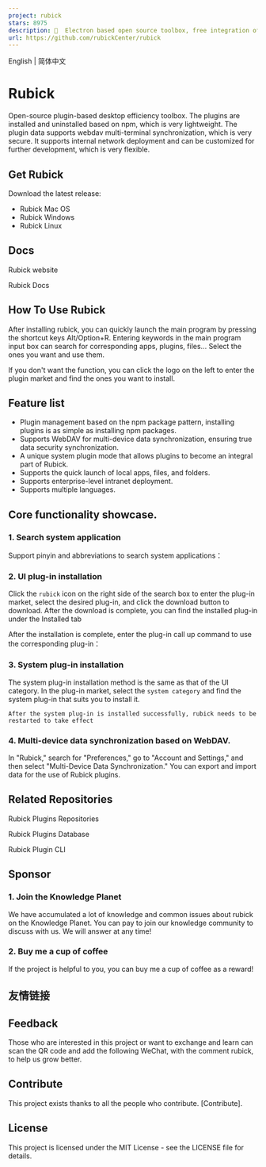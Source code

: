 ```yaml
---
project: rubick
stars: 8975
description: 🔧  Electron based open source toolbox, free integration of rich plug-ins. 基于 electron 的开源工具箱，自由集成丰富插件。
url: https://github.com/rubickCenter/rubick
---
```


English | 简体中文

Rubick
======

Open-source plugin-based desktop efficiency toolbox. The plugins are installed and uninstalled based on npm, which is very lightweight. The plugin data supports webdav multi-terminal synchronization, which is very secure. It supports internal network deployment and can be customized for further development, which is very flexible.

Get Rubick
----------

Download the latest release:

-   Rubick Mac OS
-   Rubick Windows
-   Rubick Linux

Docs
----

Rubick website

Rubick Docs

How To Use Rubick
-----------------

After installing rubick, you can quickly launch the main program by pressing the shortcut keys Alt/Option+R. Entering keywords in the main program input box can search for corresponding apps, plugins, files... Select the ones you want and use them.

If you don't want the function, you can click the logo on the left to enter the plugin market and find the ones you want to install.

Feature list
------------

-   Plugin management based on the npm package pattern, installing plugins is as simple as installing npm packages.
-   Supports WebDAV for multi-device data synchronization, ensuring true data security synchronization.
-   A unique system plugin mode that allows plugins to become an integral part of Rubick.
-   Supports the quick launch of local apps, files, and folders.
-   Supports enterprise-level intranet deployment.
-   Supports multiple languages.

Core functionality showcase.
----------------------------

### 1\. Search system application

Support pinyin and abbreviations to search system applications：

### 2\. UI plug-in installation

Click the `rubick` icon on the right side of the search box to enter the plug-in market, select the desired plug-in, and click the download button to download. After the download is complete, you can find the installed plug-in under the Installed tab

After the installation is complete, enter the plug-in call up command to use the corresponding plug-in：

### 3\. System plug-in installation

The system plug-in installation method is the same as that of the UI category. In the plug-in market, select the `system category` and find the system plug-in that suits you to install it.

```
After the system plug-in is installed successfully, rubick needs to be restarted to take effect
```

### 4\. Multi-device data synchronization based on WebDAV.

In "Rubick," search for "Preferences," go to "Account and Settings," and then select "Multi-Device Data Synchronization." You can export and import data for the use of Rubick plugins.

Related Repositories
--------------------

Rubick Plugins Repositories

Rubick Plugins Database

Rubick Plugin CLI

Sponsor
-------

### 1\. Join the Knowledge Planet

We have accumulated a lot of knowledge and common issues about rubick on the Knowledge Planet. You can pay to join our knowledge community to discuss with us. We will answer at any time!

### 2\. Buy me a cup of coffee

If the project is helpful to you, you can buy me a cup of coffee as a reward!

友情链接
----

Feedback
--------

Those who are interested in this project or want to exchange and learn can scan the QR code and add the following WeChat, with the comment rubick, to help us grow better.

Contribute
----------

This project exists thanks to all the people who contribute. \[Contribute\].

License
-------

This project is licensed under the MIT License - see the LICENSE file for details.
